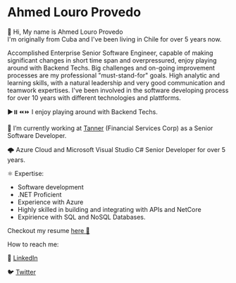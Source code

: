 # Ahmed Louro Provedo

👋 Hi, 
My name is Ahmed Louro Provedo </br>
I'm originally from Cuba and I've been living in Chile for over 5 years now.

Accomplished Enterprise Senior Software Engineer, capable of making significant changes in short time span and overpressured, enjoy playing around with Backend Techs.
Big challenges and on-going improvement processes are my professional "must-stand-for" goals.
High analytic and learning skills, with a natural leadership and very good communication and teamwork expertises. 
I've been involved in the software developing process for over 10 years with different technologies and plattforms.

▶️⏸️⏪⏩ I enjoy playing around with Backend Techs.

👀 I’m currently working at <a href="https://www.linkedin.com/company/tannercl/">Tanner</a> (Financial Services Corp) as a Senior Software Developer. 

🌩️ Azure Cloud and Microsoft Visual Studio C# Senior Developer for over 5 years.

⚛️ Expertise:
- Software development </br>
- .NET Proficient </br>
- Experience with Azure </br> 
- Highly skilled in building and integrating with APIs and NetCore </br>
- Expirience with SQL and NoSQL Databases. </br>

Checkout my resume <a href="https://ahmedlp.github.io/AHMED LOURO PROVEDO-CV-ENGLISH.pdf">here 📑</a></br>

How to reach me: 

<p>💼 <a href="https://www.linkedin.com/in/ahmed-louro-provedo/">LinkedIn</a></p>
<p>🐦 <a href="https://twitter.com/ahmedlp86">Twitter</a></p>
